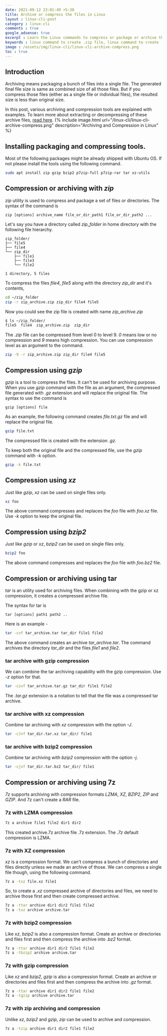 ```yaml
---
date: 2021-09-12 23:01:49 +5:30
title: Archive or compress the files in Linux
layout : linux-cli-post
category : linux-cli
comments : true
google_adsense: true
excerpt : Learn the Linux commands to compress or package or archive the .zip, .gz, .tar, .bz2, .7z, .xz, .rar, tar.bz2 and tar.gz2 files.
keywords : linux command to create .zip file, linux command to create .gz file, linux command to create .tar file, linux command to create .bz2 file, linux command to create .7z file, linux command to create .tar.bz2 file, linux command to create .tar.gz2 file, linux compression with xz, linux compression with bzip2, linux compression with gzip, zip command examples, bzip2 command examples, gzip command examples, tar command examples, 7z command examples, tar with xz, tar with bzip2, tar with gzip, 7z with LZMA, 7z with ZIP, 7z with bzip2, 7z with gzip, 7z with zip.
image : /assets/img/linux-cli/linux-cli-archive-compress.png
toc : true
---
```

## Introduction
Archiving means packaging a bunch of files into a single file. The generated final file size is same as combined size of all those files. But if you compress those files (either as a single file or individual files), the resulted size is less than original size.

In this post, various archiving and compression tools are explained with examples. To learn more about extracting or decompressing of these archive files, [read here](/linux-cli/linux-cli-130-unpack-files.html).
{% include image.html url="/linux-cli/linux-cli-archive-compress.png" description="Archiving and Compression in Linux" %}

## Installing packaging and compressing tools.
Most of the following packages might be already shipped with Ubuntu OS. If not please install the tools using the following command.
```bash
sudo apt install zip gzip bzip2 p7zip-full p7zip-rar tar xz-utils
```
## Compression or archiving with *zip*
*zip* utility is used to compress and package a set of files or directories. The syntax of the command is
```
zip [options] archive_name file_or_dir_path1 file_or_dir_path2 ...
```
Let's say you have a directory called *zip_folder* in home directory with the following file hierarchy.
```
zip_folder/
├── file5
├── file4
└── zip_dir
    ├── file1
    ├── file3
    └── file2

1 directory, 5 files
```
To compress the files *file4*, *file5* along with the directory *zip_dir* and it's contents,
```bash
cd ~/zip_folder
zip -r zip_archive.zip zip_dir file4 file5
```
Now you could see the zip file is created with name *zip_archive.zip*
```bash
$ ls ~/zip_folder/
file5  file4  zip_archive.zip  zip_dir
```

The *.zip* file can be compressed from level 0 to level 9. *0* means low or no compression and *9* means high compression. You can use compression level as an argument to the command.
```bash
zip -9 -r zip_archive.zip zip_dir file4 file5
```
## Compression using *gzip*
*gzip* is a tool to compress the files. It can't be used for archiving purpose. When you use *gzip* command with the file as an argument, the compressed file generated with *.gz* extension and will replace the original file.
The syntax to use the command is
```
gzip [options] file
```
As an example, the following command creates *file.txt.gz* file and will replace the original file.
```bash
gzip file.txt
```
The compressed file is created with the extension *.gz*.

To keep both the original file and the compressed file, use the *gzip* command with *-k* option.
```bash
gzip -k file.txt
```
## Compression using *xz*
Just like *gzip*, *xz* can be used on single files only.
```bash
xz foo
```
The above command compresses and replaces the *foo* file with *foo.xz* file. Use *-k* option to keep the original file.

## Compression using *bzip2*
Just like *gzip* or *xz*, *bzip2* can be used on single files only.
```bash
bzip2 foo
```
The above command compresses and replaces the *foo* file with *foo.bz2* file.
## Compression or archiving using tar
*tar* is an utility used for archiving files. When combining with the gzip or xz compression, it creates a compressed archive file.

The syntax for tar is
```
tar [options] path1 path2 ..
```
Here is an example -
```bash
tar -cvf tar_archive.tar tar_dir file1 file2
```
The above command creates an archive *tar_archive.tar*. The command archives the directory *tar_dir* and the files *file1* and *file2*.
### tar archive with gzip compression
We can combine the tar archiving capability with the gzip compression. Use *-z* option for that.
```bash
tar -czvf tar_archive.tar.gz tar_dir file1 file2
```
The *.tar.gz* extension is a notation to tell that the file was a compressed tar archive.
### tar archive with xz compression
Combine tar archiving with *xz* compression with the option *-J*.
```bash
tar -cJvf tar_dir.tar.xz tar_dir/ file1
```
### tar archive with bzip2 compression
Combine tar archiving with *bzip2* compression with the option *-j*.
```bash
tar -cjvf tar_dir.tar.bz2 tar_dir/ file1
```
## Compression or archiving using 7z
*7z* supports archiving with compression formats *LZMA*, *XZ*, *BZIP2*, *ZIP* and *GZIP*. And 7z can't create a *RAR* file.
### 7z with LZMA compression
```bash
7z a archive file1 file2 dir1 dir2
```
This created archive.7z archive file .7z extension. The *.7z* default compression is LZMA.
### 7z with XZ compression
*xz* is a compression format. We can't compress a bunch of directories and files directly unless we made an archive of those. We can compress a single file though, using the following command.
```bash
7z a -txz file.xz file1
```
So, to create a *.xz* compressed archive of directories and files, we need to archive those first and then create compressed archive.
```bash
7z a -ttar archive dir1 dir2 file1 file2
7z a -txz archive archive.tar
```
### 7z with bzip2 compression
Like *xz*, *bzip2* is also a compression format. Create an archive or directories and files first and then compress the archive into *.bz2* format.
```bash
7z a -ttar archive dir1 dir2 file1 file2
7z a -tbzip2 archive archive.tar
```
### 7z with gzip compression
Like *xz* and *bzip2*, *gzip* is also a compression format. Create an archive or directories and files first and then compress the archive into *.gz* format.
```bash
7z a -ttar archive dir1 dir2 file1 file2
7z a -tgzip archive archive.tar
```
### 7z with zip archiving and compression
Unlike *xz*, *bzip2* and *gzip*, *zip* can be used to archive and compression.
```bash
7z a -tzip archive dir1 dir2 file1 file2
```
